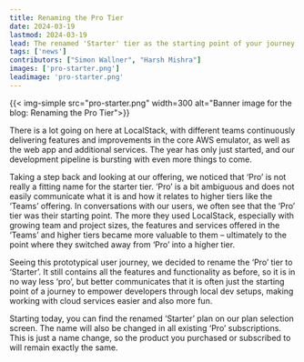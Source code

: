 ```yaml
---
title: Renaming the Pro Tier
date: 2024-03-19
lastmod: 2024-03-19
lead: The renamed 'Starter' tier as the starting point of your journey towards local cloud development.
tags: ['news']
contributors: ["Simon Wallner", "Harsh Mishra"]
images: ['pro-starter.png']
leadimage: 'pro-starter.png'
---
```


{{< img-simple src="pro-starter.png" width=300 alt="Banner image for the blog: Renaming the Pro Tier">}}

There is a lot going on here at LocalStack, with different teams continuously delivering features and improvements in the core AWS emulator, as well as the web app and additional services.
The year has only just started, and our development pipeline is bursting with even more things to come.

Taking a step back and looking at our offering, we noticed that ‘Pro’ is not really a fitting name for the starter tier.
‘Pro’ is a bit ambiguous and does not easily communicate what it is and how it relates to higher tiers like the ‘Teams’ offering.
In conversations with our users, we often see that the ‘Pro’ tier was their starting point.
The more they used LocalStack, especially with growing team and project sizes, the features and services offered in the ‘Teams’ and higher tiers became more valuable to them – ultimately to the point where they switched away from ‘Pro’ into a higher tier.

Seeing this prototypical user journey, we decided to rename the ‘Pro’ tier to ‘Starter’.
It still contains all the features and functionality as before, so it is in no way less ‘pro’, but better communicates that it is often just the starting point of a journey to empower developers through local dev setups, making working with cloud services easier and also more fun.

Starting today, you can find the renamed ‘Starter’ plan on our plan selection screen.
The name will also be changed in all existing ‘Pro’ subscriptions. This is just a name change, so the product you purchased or subscribed to will remain exactly the same.